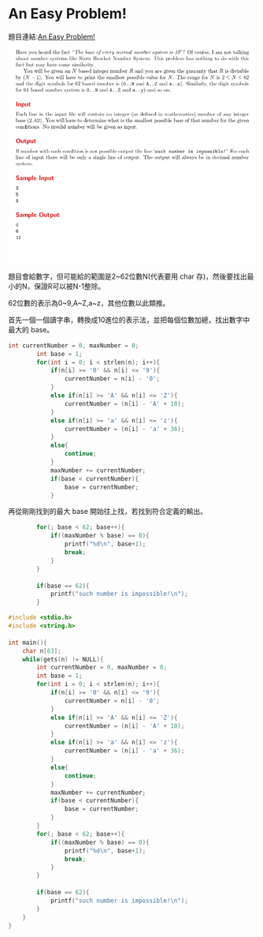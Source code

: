# An Easy Problem!

題目連結:[An Easy Problem!](https://onlinejudge.org/index.php?option=com_onlinejudge&Itemid=8&category=24&page=show_problem&problem=1034)
![25-1](pic/25-1.jpg)

題目會給數字，但可能給的範圍是2~62位數N(代表要用 char 存)，然後要找出最小的N，保證R可以被N-1整除。

62位數的表示為0~9,A~Z,a~z，其他位數以此類推。

首先一個一個讀字串，轉換成10進位的表示法，並把每個位數加總，找出數字中最大的 base。
```C
int currentNumber = 0, maxNumber = 0;
        int base = 1;
        for(int i = 0; i < strlen(n); i++){
            if(n[i] >= '0' && n[i] <= '9'){
                currentNumber = n[i] - '0';
            }
            else if(n[i] >= 'A' && n[i] <= 'Z'){
                currentNumber = (n[i] - 'A' + 10);
            }
            else if(n[i] >= 'a' && n[i] <= 'z'){
                currentNumber = (n[i] - 'a' + 36);
            }
            else{
                continue;
            }
            maxNumber += currentNumber;
            if(base < currentNumber){
                base = currentNumber;
            } 
```
再從剛剛找到的最大 base 開始往上找，若找到符合定義的輸出。
```C
        for(; base < 62; base++){
            if((maxNumber % base) == 0){
                printf("%d\n", base+1);
                break;
            }
        }
        
        if(base == 62){
            printf("such number is impossible!\n");
        }
```

```C
#include <stdio.h>
#include <string.h>

int main(){
    char n[63]; 
    while(gets(n) != NULL){
        int currentNumber = 0, maxNumber = 0;
        int base = 1;
        for(int i = 0; i < strlen(n); i++){
            if(n[i] >= '0' && n[i] <= '9'){
                currentNumber = n[i] - '0';
            }
            else if(n[i] >= 'A' && n[i] <= 'Z'){
                currentNumber = (n[i] - 'A' + 10);
            }
            else if(n[i] >= 'a' && n[i] <= 'z'){
                currentNumber = (n[i] - 'a' + 36);
            }
            else{
                continue;
            }
            maxNumber += currentNumber;
            if(base < currentNumber){
                base = currentNumber;
            } 
        }
        for(; base < 62; base++){
            if((maxNumber % base) == 0){
                printf("%d\n", base+1);
                break;
            }
        }
        
        if(base == 62){
            printf("such number is impossible!\n");
        }
    }
}
```